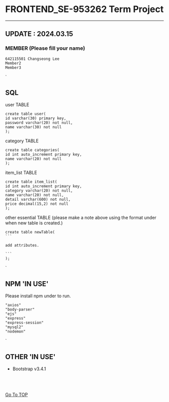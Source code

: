FRONTEND_SE-953262 Term Project
=
---
## UPDATE : 2024.03.15

### MEMBER (Please fill your name)
    642115501 Changseong Lee
    Member2
    Member3


`
## SQL

user TABLE

    create table user(
    id varchar(30) primary key,
    password varchar(20) not null,
    name varchar(30) not null
    );

category TABLE

    create table categories(
    id int auto_increment primary key,
    name varchar(20) not null
    );

item_list TABLE

    create table item_list(
    id int auto_increment primary key,
    category varchar(20) not null,
    name varchar(20) not null,
    detail varchar(600) not null,
    price decimal(15,2) not null
    );

other essential TABLE (please make a note above using the format under when new table is created.)

    create table newTable(
    ```
    
    add attributes.

    ```
    );

`


## NPM 'IN USE'

Please install npm under to run.

    "axios"
    "body-parser"
    "ejs"
    "express"
    "express-session"
    "mysql2"
    "nodemon"

`

## OTHER 'IN USE'

 - Bootstrap v3.4.1


\
\
\
[Go To TOP](#TOP)